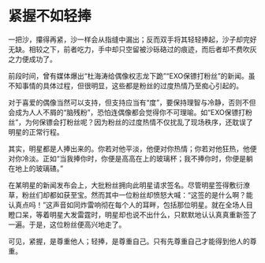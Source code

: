 # 紧握不如轻捧

一把沙，攥得再紧，沙一样会从指缝中漏出；反而双手将其轻轻捧起，沙子却完好无缺。相较之下，前者吃力，手中却只空留被沙砾硌过的痕迹，而后者却不费吹灰之力便成功了。 

前段时间，曾有媒体爆出“杜海涛给偶像权志龙下跪”“EXO保镖打粉丝”的新闻。虽不知事情的具体过程，但很明显，这些都是粉丝的过度热情乃至痴心引起的。 

对于喜爱的偶像当然可以支持，但支持应当有“度”，要保持理智与冷静，否则不但会成为人人不屑的“脑残粉”，恐怕连偶像都会觉得你不可理喻。如“EXO保镖打粉丝”，为何保镖会打粉丝呢？因为粉丝的过度热情不仅扰乱了现场秩序，还耽误了明星的正常行程。 

其实，明星都是人捧出来的。你若对他平淡，他便对你热情；你若对他狂热，他便对你冷淡。正如“当我捧你时，你便是高高在上的玻璃杯；我不捧你时，你便是躺在地上的玻璃碴。” 

在某明星的新闻发布会上，大批粉丝拥向此明星请求签名。尽管明星签得敷衍潦草，粉丝们却都如获至宝。然而其中一位粉丝却愤怒大喊：“这签的是什么啊？能认真点吗！”这声音如同炸雷响彻在每个人的耳畔，包括那位明星。就在全场人目瞪口呆，等着明星大发雷霆时，明星却也说不出什么，只默默地认认真真重新签了一遍。于是，这位粉丝便高兴地走了。 

可见，紧握，是尊重他人；轻捧，是尊重自己。只有先尊重自己才能得到他人的尊重。